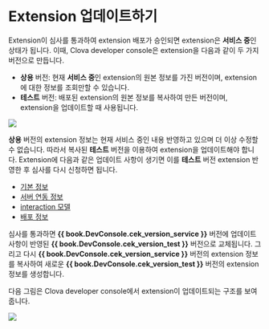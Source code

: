 # Extension 업데이트하기

Extension이 심사를 통과하여 extension 배포가 승인되면 extension은 **서비스 중**인 상태가 됩니다. 이때, Clova developer console은 extension을 다음과 같이 두 가지 버전으로 만듭니다.

* **상용** 버전: 현재 **서비스 중**인 extension의 원본 정보를 가진 버전이며, extension에 대한 정보를 조회만할 수 있습니다.
* **테스트** 버전: 배포된 extension의 원본 정보를 복사하여 만든 버전이며, extension을 업데이트할 때 사용됩니다.

![](/DevConsole/Resources/Images/DevConsole-Extension_List_After_Submission.png)

**상용** 버전의 extension 정보는 현재 서비스 중인 내용 반영하고 있으며 더 이상 수정할 수 없습니다. 따라서 복사된 **테스트** 버전을 이용하여 extension을 업데이트해야 합니다. Extension에 다음과 같은 업데이트 사항이 생기면 이를 **테스트** 버전 extension 반영한 후 심사를 다시 신청하면 됩니다.
* [기본 정보](/DevConsole/Guides/CEK/Register_Extension.md#InputExtensionInfo)
* [서버 연동 정보](/DevConsole/Guides/CEK/Register_Extension.md#SetServerConnection)
* [interaction 모델](/DevConsole/Guides/CEK/Register_Interaction_Model.md)
* [배포 정보](/DevConsole/Guides/CEK/Deploy_Extension.md)

심사를 통과하면 **{{ book.DevConsole.cek_version_service }}** 버전에 업데이트 사항이 반영된 **{{ book.DevConsole.cek_version_test }}** 버전으로 교체됩니다. 그리고 다시 **{{ book.DevConsole.cek_version_service }}** 버전의 extension 정보를 복사하여 새로운 **{{ book.DevConsole.cek_version_test }}** 버전의 extension 정보를 생성합니다.

다음 그림은 Clova developer console에서 extension이 업데이트되는 구조를 보여줍니다.

![](/DevConsole/Resources/Images/DevConsole-Branch_Chart_For_Extension_Update.png)
